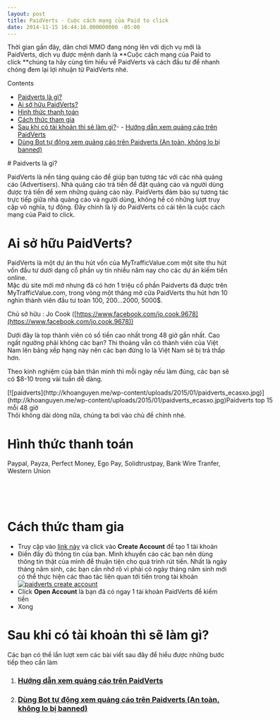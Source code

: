 ```yaml
---
layout: post
title: PaidVerts - Cuộc cách mạng của Paid to click
date: 2014-11-15 16:44:16.000000000 -05:00
---
```


Thời gian gần đây, dân chơi MMO đang nóng lên với dịch vụ mới là PaidVerts, dịch vụ được mệnh danh là **Cuộc cách mạng của Paid to click **chúng ta hãy cùng tìm hiểu về PaidVerts và cách đầu tư để nhanh chóng đem lại lợi nhuận từ PaidVerts nhé.

<div class="toc_wrap_right toc_transparent no_bullets" id="toc_container">Contents

- [Paidverts là gì?](#Paidverts_l_g)
- [Ai sở hữu PaidVerts?](#Ai_s_hu_PaidVerts)
- [Hình thức thanh toán](#Hnh_thc_thanh_ton)
- [Cách thức tham gia](#Cch_thc_tham_gia)
- [Sau khi có tài khoản thì sẽ làm gì?](#Sau_khi_c_ti_khon_th_s_lm_g)- - [Hướng dẫn xem quảng cáo trên PaidVerts](#Hng_dn_xem_qung_co_trn_PaidVerts)
- [Dùng Bot tự động xem quảng cáo trên Paidverts (An toàn, không lo bị banned)](#Dng_Bot_t_ng_xem_qung_co_trn_Paidverts_An_ton_khng_lo_b_banned)

</div>
# <span id="Paidverts_l_g">Paidverts là gì?</span>

PaidVerts là nền tảng quảng cáo để giúp bạn tương tác với các nhà quảng cáo (Advertisers). Nhà quảng cáo trả tiền để đặt quảng cáo và người dùng được trả tiền để xem những quảng cáo này. PaidVerts đảm bảo sự tương tác trực tiếp giữa nhà quảng cáo và người dùng, không hề có những lượt truy cập vô nghĩa, tự động. Đây chính là lý do PaidVerts có cái tên là cuộc cách mạng của Paid to click.


# <span id="Ai_s_hu_PaidVerts">Ai sở hữu PaidVerts?</span>

PaidVerts là một dự án thu hút vốn của MyTrafficValue.com một site thu hút vốn đầu tư dưới dạng cổ phần uy tín nhiều năm nay cho các dự án kiếm tiền online.  
 Mặc dù site mới mở nhưng đã có hơn 1 triệu cổ phần Paidverts đã được trên MyTrafficValue.com, trong vòng một tháng mở cửa PaidVerts thu hút hơn 10 nghìn thành viên đầu tư toàn 100, 200…2000, 5000$.

Chủ sở hữu : Jo Cook ([https://www.facebook.com/jo.cook.9678](https://www.facebook.com/jo.cook.9678))

Dưới đây là top thành viên có số tiền cao nhất trong 48 giờ gần nhất. Cao ngất ngưởng phải không các bạn? Thi thoảng vẫn có thành viên của Việt Nam lên bảng xếp hạng này nên các bạn đừng lo là Việt Nam sẽ bị trả thấp hơn.

Theo kinh nghiệm của bản thân mình thì mỗi ngày nếu làm đúng, các bạn sẽ có $8-10 trong vài tuần dễ dàng.

<div class="wp-caption aligncenter" id="attachment_15" style="width: 612px">[![paidverts](http://khoanguyen.me/wp-content/uploads/2015/01/paidverts_ecasxo.jpg)](http://khoanguyen.me/wp-content/uploads/2015/01/paidverts_ecasxo.jpg)Paidverts top 15 mỗi 48 giờ

</div>Thôi không dài dòng nữa, chúng ta bơi vào chủ đề chính nhé.


# <span id="Hnh_thc_thanh_ton">Hình thức thanh toán</span>

Paypal, Payza, Perfect Money, Ego Pay, Solidtrustpay, Bank Wire Tranfer, Western Union

 

 


# <span id="Cch_thc_tham_gia">Cách thức tham gia</span>



- Truy cập vào [link này](http://khoanguyen.me/link/paidverts "Đăng kí PaidVerts") và click vào **Create Account** để tạo 1 tài khoản
- Điền đầy đủ thông tin của bạn. Mình khuyến cáo các bạn nên dùng thông tin thật cùa mình để thuận tiện cho quá trình rút tiền. Nhất là ngày tháng năm sinh, các bạn cần nhớ rõ vì phải có ngày tháng năm sinh mới có thể thực hiện các thao tác liên quan tới tiền trong tài khoản[![paidverts create account](http://khoanguyen.me/wp-content/uploads/2015/01/paidverts-create-account_j4cwvk.jpg)](http://khoanguyen.me/wp-content/uploads/2014/11/paidverts-create-account.jpg)
- Click **Open Account** là bạn đã có ngay 1 tài khoản PaidVerts để kiếm tiền
- Xong


# <span id="Sau_khi_c_ti_khon_th_s_lm_g">Sau khi có tài khoản thì sẽ làm gì?</span>

Các bạn có thể lần lượt xem các bài viết sau đây để hiểu được những bước tiếp theo cần làm

1. ### <span id="Hng_dn_xem_qung_co_trn_PaidVerts">[Hướng dẫn xem quảng cáo trên PaidVerts](http://khoanguyen.me/paidverts-ptc/ "PaidVerts – Kiếm từ $1-10/ngày")</span>
2. ### <span id="Dng_Bot_t_ng_xem_qung_co_trn_Paidverts_An_ton_khng_lo_b_banned">[Dùng Bot tự động xem quảng cáo trên Paidverts (An toàn, không lo bị banned)](http://khoanguyen.me/bot-multitools-paidverts-btcclicks-probux-v3/ "[BOT] MultiTools Paidverts & BTCClicks & ProBux v3")</span>

 


